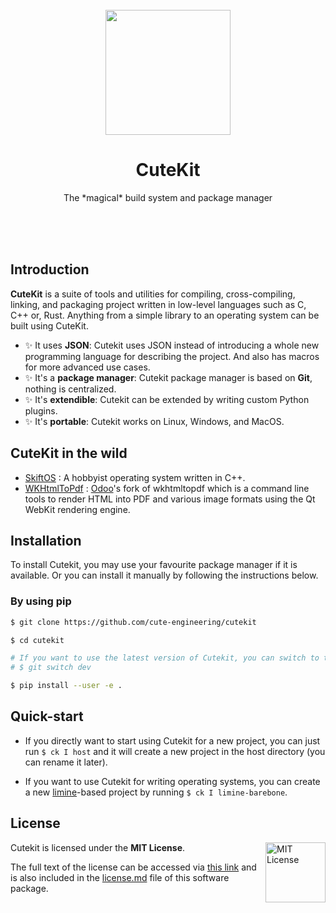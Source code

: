 <br/>
<br/>
<br/>
<p align="center">
    <img src="https://branding.cute.engineering/projects/cutekit/logo.png" width="200" height="200">
</p>
<h1 align="center">CuteKit</h1>
<p align="center">
    The *magical* build system and package manager
</p>
<br/>
<br/>
<br/>

## Introduction

**CuteKit** is a suite of tools and utilities for compiling, cross-compiling, linking, and packaging project written in low-level languages such as C, C++ or, Rust. Anything from a simple library to an operating system can be built using CuteKit.

- ✨ It uses **JSON**: Cutekit uses JSON instead of introducing a whole new programming language for describing the project. And also has macros for more advanced use cases.
- ✨ It's a **package manager**: Cutekit package manager is based on **Git**, nothing is centralized.
- ✨ It's **extendible**: Cutekit can be extended by writing custom Python plugins.
- ✨ It's **portable**: Cutekit works on Linux, Windows, and MacOS.

## CuteKit in the wild

- [SkiftOS](https://github.com/skift-org/skift) : A hobbyist operating system written in C++.
- [WKHtmlToPdf](https://github.com/odoo/wkhtmltopdf) : [Odoo](https://github.com/odoo/odoo)'s fork of wkhtmltopdf which is a command line tools to render HTML into PDF and various image formats using the Qt WebKit rendering engine.

## Installation

To install Cutekit, you may use your favourite package manager if it is available. Or you can install it manually by following the instructions below.

### By using pip

```bash
$ git clone https://github.com/cute-engineering/cutekit

$ cd cutekit

# If you want to use the latest version of Cutekit, you can switch to the dev branch.
# $ git switch dev

$ pip install --user -e .
```
## Quick-start

- If you directly want to start using Cutekit for a new project, you can just run `$ ck I host` and it will create a new project in the host directory (you can rename it later).

- If you want to use Cutekit for writing operating systems, you can create a new [limine](https://github.com/limine-bootloader/limine/)-based project by running `$ ck I limine-barebone`.

## License

<a href="https://opensource.org/licenses/MIT">
  <img align="right" height="96" alt="MIT License" src="https://branding.cute.engineering/licenses/mit.svg" />
</a>

Cutekit is licensed under the **MIT License**.

The full text of the license can be accessed via [this link](https://opensource.org/licenses/MIT) and is also included in the [license.md](license.md) file of this software package.
